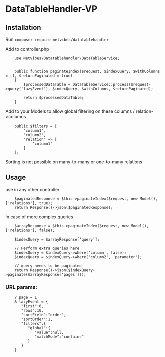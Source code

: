 # DataTableHandler-VP

## Installation
Run
```composer require netvibes/datatablehandler```


Add to controller.php 
```
    use Netvibes\Datatablehandler\DataTableService;


    public function paginateIndex($request, $indexQuery, $withColumns = [], $returnPaginated = true)
    {
        $processedDataTable = DataTableService::process($request->query('lazyEvent'), $indexQuery, $withColumns, $returnPaginated);
        
        return $processedDataTable;
    }
```

Add to your Models to allow global filtering on these columns / relation->columns
```
    public $filters = [
        'column1',
        'column2',
        'relation' => [
            'column1'
        ]
    ];
```
Sorting is not possible on many-to-many or one-to-many relations

## Usage
use in any other controller
```
    $paginatedResponse = $this->paginateIndex($request, new Model(), ['relations'], true);
    return Response()->json($paginatedResponse);
```

In case of more complex queries

```
    $arrayResponse = $this->paginateIndex($request, new Model(), ['relations'], false);
    
    $indexQuery = $arrayResponse['query'];
    
    // Perform extra queries here
    $indexQuery = $indexQuery->where('column', false);
    $indexQuery = $indexQuery->where('column2', 'parameter');
    
    // query needs to be paginated
    return Response()->json($indexQuery->paginate($arrayResponse['pages']));
```

### URL params:

```
    ? page = 1
    & lazyEvent = {
       "first":0,
       "rows":10,
       "sortField":"order",
       "sortOrder":1,
       "filters":{
          "global":{
             "value":null,
             "matchMode":"contains"
          }
       }
    }
```
